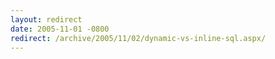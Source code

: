 ```yaml
---
layout: redirect
date: 2005-11-01 -0800
redirect: /archive/2005/11/02/dynamic-vs-inline-sql.aspx/
---
```

